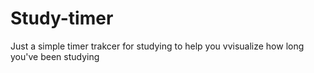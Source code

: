 # Study-timer

Just a simple timer trakcer for studying to help you vvisualize how long you've been studying
